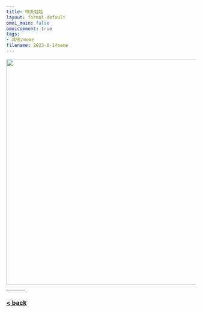 ```yaml
---
title: 晴天娃娃
layout: formal_default
omoi_main: false
omoicomment: true
tags:
- 其他/meme
filename: 2023-8-14meme
---
```


<img src="https://drive.google.com/thumbnail?id=1XemN7KOrMbBehsvdSxhhLpwi1Ce2NEc4&sz=w1200" width="600px"/>

<hr style="width:50px;text-align:left;margin-left:0">

### [< back](https://wzetto.github.io/wz369.github.io/omoi_main/omoi.html)

<script>
  window.onload = function(){
    let txt = document.getElementById("side_text");
    txt.innerHTML = "";
  }
</script>